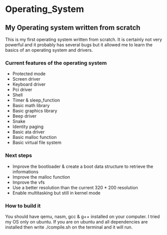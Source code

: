 # Operating_System

## My Operating system written from scratch

This is my first operating system written from scratch. It is certainly not very powerful and it probably has several bugs but it allowed me to learn the basics of an operating system and drivers.

### Current features of the operating system 

* Protected mode
* Screen driver 
* Keyboard driver
* Pci driver
* Shell
* Timer & sleep_function
* Basic math library
* Basic graphics library
* Beep driver
* Snake
* Identity paging
* Basic ata driver
* Basic malloc function
* Basic virtual file system

### Next steps

* Improve the bootloader & create a boot data structure to retrieve the informations
* Improve the malloc function
* Improve the vfs
* Use a better resolution than the current 320 * 200 resolution
* Enable multitasking but still in kernel mode 

### How to build it

You should have qemu, nasm, gcc & g++ installed on your computer. I tried my OS only on ubuntu. If you are on ubuntu and all dependencies are installed then write ./compile.sh on the terminal and it will run.
